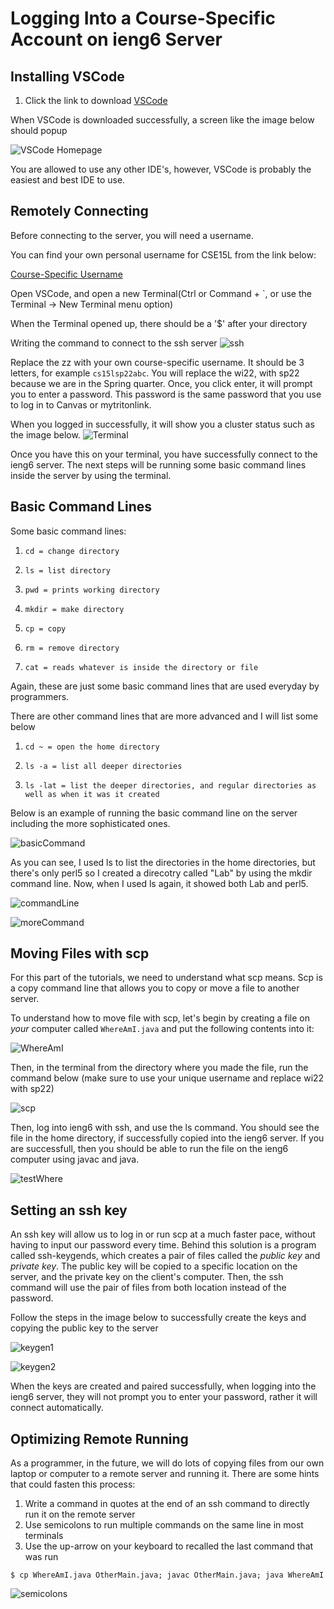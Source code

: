 # **Logging Into a Course-Specific Account on ieng6 Server**
## Installing VSCode

1. Click the link to download [VSCode](https://code.visualstudio.com/)

When VSCode is downloaded successfully, a screen like the image below should popup

![VSCode Homepage](VSCodeHomepage.png)

You are allowed to use any other IDE's, however, VSCode is probably the easiest and best IDE to use.
## Remotely Connecting

Before connecting to the server, you will need a username.

You can find your own personal username for CSE15L from the link below:

[Course-Specific Username](https://sdacs.ucsd.edu/~icc/index.php)

Open VSCode, and open a new Terminal(Ctrl or Command + `, or use the Terminal → New Terminal menu option)

When the Terminal opened up, there should be a '$' after your directory

Writing the command to connect to the ssh server
![ssh](ssh.png)

Replace the zz with your own course-specific username. It should be 3 letters, for example `cs15lsp22abc`. You will replace the wi22, with sp22 because we are in the Spring quarter. Once, you click enter, it will prompt you to enter a password. This password is the same password that you use to log in to Canvas or mytritonlink.

When you logged in successfully, it will show you a cluster status such as the image below.
![Terminal](TerminalLogIn.png)

Once you have this on your terminal, you have successfully connect to the ieng6 server. The next steps will be running some basic command lines inside the server by using the terminal.
## Basic Command Lines

Some basic command lines:

1. `cd = change directory`

2. `ls = list directory`

3. `pwd = prints working directory`

4. `mkdir = make directory`

5. `cp = copy`

6. `rm = remove directory`

7. `cat = reads whatever is inside the directory or file`

Again, these are just some basic command lines that are used everyday by programmers.

There are other command lines that are more advanced and I will list some below

1. `cd ~ = open the home directory`

2. `ls -a = list all deeper directories`

3. `ls -lat = list the deeper directories, and regular directories as well as when it was it created`

Below is an example of running the basic command line on the server including the more sophisticated ones.

![basicCommand](BasicCommand.png)

As you can see, I used ls to list the directories in the home directories, but there's only perl5 so I created a direcotry called "Lab" by using the mkdir command line. Now, when I used ls again, it showed both Lab and perl5.

![commandLine](commandLine.png)

![moreCommand](moreCommand.png)

## Moving Files with scp

For this part of the tutorials, we need to understand what scp means. Scp is a copy command line that allows you to copy or move a file to another server.

To understand how to move file with scp, let's begin by creating a file on *your* computer called `WhereAmI.java` and put the following contents into it:

![WhereAmI](WhereAmI.png)

Then, in the terminal from the directory where you made the file, run the command below (make sure to use your unique username and replace wi22 with sp22)

![scp](scp.png)

Then, log into ieng6 with ssh, and use the ls command. You should see the file in the home directory, if successfully copied into the ieng6 server. If you are successfull, then you should be able to run the file on the ieng6 computer using javac and java.

![testWhere](testWhere.png)

## Setting an ssh key

An ssh key will allow us to log in or run scp at a much faster pace, without having to input our password every time. Behind this solution is a program called ssh-keygends, which creates a pair of files called the *public key* and *private key*. The public key will be copied to a specific location on the server, and the private key on the client's computer. Then, the ssh command will use the pair of files from both location instead of the password. 

Follow the steps in the image below to successfully create the keys and copying the public key to the server

![keygen1](keygen1.png)

![keygen2](keygen2.png)

When the keys are created and paired successfully, when logging into the ieng6 server, they will not prompt you to enter your password, rather it will connect automatically.

## Optimizing Remote Running

As a programmer, in the future, we will do lots of copying files from our own laptop or computer to a remote server and running it. There are some hints that could fasten this process:

1. Write a command in quotes at the end of an ssh command to directly run it on the remote server
2. Use semicolons to run multiple commands on the same line in most terminals
3. Use the up-arrow on your keyboard to recalled the last command that was run

`$ cp WhereAmI.java OtherMain.java; javac OtherMain.java; java WhereAmI`

![semicolons](semicolons.png)